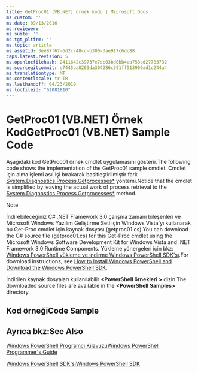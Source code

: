 ```yaml
---
title: GetProc01 (VB.NET) örnek kodu | Microsoft Docs
ms.custom: ''
ms.date: 09/13/2016
ms.reviewer: ''
ms.suite: ''
ms.tgt_pltfrm: ''
ms.topic: article
ms.assetid: 3ee87f67-6d2c-48cc-b300-3ae917c6dc88
caps.latest.revision: 5
ms.openlocfilehash: 2411642c39737e7dc03bd0bb4ea753ed27783732
ms.sourcegitcommit: e7445ba8203da304286c591ff513900ad1c244a4
ms.translationtype: MT
ms.contentlocale: tr-TR
ms.lasthandoff: 04/23/2019
ms.locfileid: "62081810"
---
```

# <a name="getproc01-vbnet-sample-code"></a><span data-ttu-id="113a6-102">GetProc01 (VB.NET) Örnek Kod</span><span class="sxs-lookup"><span data-stu-id="113a6-102">GetProc01 (VB.NET) Sample Code</span></span>

<span data-ttu-id="113a6-103">Aşağıdaki kod GetProc01 örnek cmdlet uygulamasını gösterir.</span><span class="sxs-lookup"><span data-stu-id="113a6-103">The following code shows the implementation of the GetProc01 sample cmdlet.</span></span> <span data-ttu-id="113a6-104">Cmdlet için alma işlemi asıl işi bırakarak basitleştirilmiştir fark [System.Diagnostics.Process.Getprocesses\*](/dotnet/api/System.Diagnostics.Process.GetProcesses) yöntemi.</span><span class="sxs-lookup"><span data-stu-id="113a6-104">Notice that the cmdlet is simplified by leaving the actual work of process retrieval to the [System.Diagnostics.Process.Getprocesses\*](/dotnet/api/System.Diagnostics.Process.GetProcesses) method.</span></span>

> [!NOTE]
> <span data-ttu-id="113a6-105">İndirebileceğiniz C# .NET Framework 3.0 çalışma zamanı bileşenleri ve Microsoft Windows Yazılım Geliştirme Seti için Windows Vista'yı kullanarak bu Get-Proc cmdlet için kaynak dosyası (getproc01.cs).</span><span class="sxs-lookup"><span data-stu-id="113a6-105">You can download the C# source file (getproc01.cs) for this Get-Proc cmdlet using the Microsoft Windows Software Development Kit for Windows Vista and .NET Framework 3.0 Runtime Components.</span></span> <span data-ttu-id="113a6-106">Yükleme yönergeleri için bkz: [Windows PowerShell yükleme ve indirme Windows PowerShell SDK'sı](/powershell/developer/installing-the-windows-powershell-sdk).</span><span class="sxs-lookup"><span data-stu-id="113a6-106">For download instructions, see [How to Install Windows PowerShell and Download the Windows PowerShell SDK](/powershell/developer/installing-the-windows-powershell-sdk).</span></span>
>
> <span data-ttu-id="113a6-107">İndirilen kaynak dosyaları kullanılabilir  **\<PowerShell örnekleri >** dizin.</span><span class="sxs-lookup"><span data-stu-id="113a6-107">The downloaded source files are available in the **\<PowerShell Samples>** directory.</span></span>

## <a name="code-sample"></a><span data-ttu-id="113a6-108">Kod örneği</span><span class="sxs-lookup"><span data-stu-id="113a6-108">Code Sample</span></span>

<!-- TODO!!!: review snippet reference  [!CODE [msh_samplesgetproc01#getproc01vball](msh_samplesgetproc01#getproc01vball)]  -->

## <a name="see-also"></a><span data-ttu-id="113a6-109">Ayrıca bkz:</span><span class="sxs-lookup"><span data-stu-id="113a6-109">See Also</span></span>

[<span data-ttu-id="113a6-110">Windows PowerShell Programcı Kılavuzu</span><span class="sxs-lookup"><span data-stu-id="113a6-110">Windows PowerShell Programmer's Guide</span></span>](./windows-powershell-programmer-s-guide.md)

[<span data-ttu-id="113a6-111">Windows PowerShell SDK'sı</span><span class="sxs-lookup"><span data-stu-id="113a6-111">Windows PowerShell SDK</span></span>](../windows-powershell-reference.md)